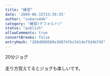 ```yaml
---
title: "練習"
date: '2009-06-15T23:39:35'
author: "subaru44k"
category: "練習(デフォルト)"
status: "publish"
allowComments: true
convertBreaks: false
entryHash: "260d080569e36874fbc541def5d4b745"
---
```

20分ジョグ<br>
<br>
走り方覚えてるとジョグも楽しいです。

